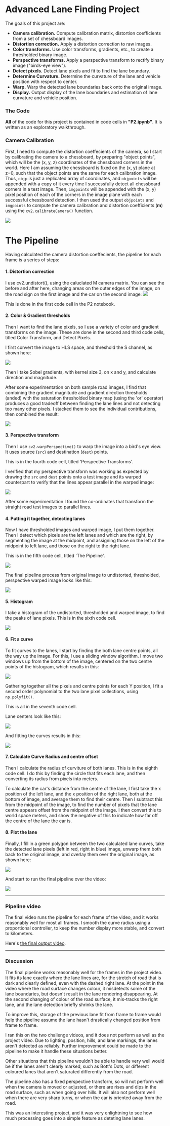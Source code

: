 # Advanced Lane Finding Project
The goals of this project are:

* **Camera calibration.** Compute calibration matrix, distortion coefficients from a set of chessboard images.
* **Distortion correction.** Apply a distortion correction to raw images.
* **Color transforms.** Use color transforms, gradients, etc., to create a thresholded binary image.
* **Perspective transforms.** Apply a perspective transform to rectify binary image ("birds-eye view").
* **Detect pixels.** Detect lane pixels and fit to find the lane boundary.
* **Determine Curvature.** Determine the curvature of the lane and vehicle position with respect to center.
* **Warp.** Warp the detected lane boundaries back onto the original image.
* **Display.** Output display of the lane boundaries and estimation of lane curvature and vehicle position.


### The Code
**All** of the code for this project is contained in code cells in **"P2.ipynb"**. It is written as an exploratory walkthrough.


### Camera Calibration

First, I need to compute the distortion coeffecients of the camera, so I start by calibrating the camera to a chessboard, by preparing "object points", which will be the (x, y, z) coordinates of the chessboard corners in the world. Here I am assuming the chessboard is fixed on the (x, y) plane at z=0, such that the object points are the same for each calibration image.  Thus, `objp` is just a replicated array of coordinates, and `objpoints` will be appended with a copy of it every time I successfully detect all chessboard corners in a test image. Then, `imgpoints` will be appended with the (x, y) pixel position of each of the corners in the image plane with each successful chessboard detection. I then used the output `objpoints` and `imgpoints` to compute the camera calibration and distortion coefficients (**m**) using the `cv2.calibrateCamera()` function.

![](./output_images/00_camera_undistort.png)

# The Pipeline

Having calculated the camera distortion coeffecients, the pipeline for each frame is a series of steps:

#### 1. Distortion correction

I use cv2.undistort(), using the caluclated M camera matrix. You can see the before and after here, changing areas on the outer edges of the image, on the road sign on the first image and the car on the second image:
![](./output_images/01_undistort.png)

This is done in the first code cell in the P2 notebook.

#### 2. Color & Gradient thresholds

Then I want to find the lane pixels, so I use a variety of color and gradient transforms on the image. These are done in the second and third code cells, titled Color Transform, and Detect Pixels.

I first convert the image to HLS space, and threshold the S channel, as shown here:

![](./output_images/02_threshold.png)

Then I take Sobel gradients, with kernel size 3, on x and y, and calculate direction and magnitude. 

After some experimentation on both sample road images, I find that combining the gradient magnitude and gradient direction thresholds (anded) with the saturation thresholded binary map (using the 'or' operator) produces a good tradeoff between finding the lane lines and not detecting too many other pixels. I stacked them to see the individual contributions, then combined the result:

![](./output_images/03_pixels.png)

#### 3. Perspective transform

Then I use `cv2.warpPerspective()` to warp the image into a bird's eye view.
It uses source (`src`) and destination (`dest`) points.

This is in the fourth code cell, titled 'Perspective Transforms'. 

I verified that my perspective transform was working as expected by drawing the `src` and `dest` points onto a test image and its warped counterpart to verify that the lines appear parallel in the warped image:

![](./output_images/04_warp.png)

After some experimentation I found the co-ordinates that transform the straight road test images to parallel lines.

#### 4. Putting it together, detecting lanes

Now I have thresholded images and warped image, I put them together. Then I detect which pixels are the left lanes and which are the right, by segmenting the image at the midpoint, and assigning those on the left of the midpoint to left lane, and those on the right to the right lane.

This is in the fifth code cell, titled 'The Pipeline'. 

![](./output_images/08_lane_pixels.png)

The final pipeline process from original image to undistorted, thresholded, perspective warped image looks like this:

![](./output_images/05_pipeline.png)

#### 5. Histogram

I take a histogram of the undistorted, thresholded and warped image, to find the peaks of lane pixels. This is in the sixth code cell.

![](./output_images/06_histogram.png)

#### 6. Fit a curve

To fit curves to the lanes, I start by finding the both lane centre points, all the way up the image. For this, I use a sliding window algorithm. I move two windows up from the bottom of the image, centered on the two centre points of the histogram, which results in this:

![](./output_images/07_windows.png)

Gathering together all the pixels and centre points for each Y position, I fit a second order polynomial to the two lane pixel collections, using `np.polyfit()`.

This is all in the seventh code cell.

Lane centers look like this:

![](./output_images/09_lanes.png)

And fitting the curves results in this:

![](./output_images/10_lane_lines.png)


#### 7. Calculate Curve Radius and centre offset

Then I calculate the radius of curviture of both lanes. This is in the eighth code cell. I do this by finding the circle that fits each lane, and then converting its radius from pixels into meters.

To calculate the car's distance from the centre of the lane, I first take the x position of the left lane, and the x position of the right lane, both at the bottom of image, and average them to find their centre. Then I subtract this from the midpoint of the image, to find the number of pixels that the lane centre appears offset from the midpoint of the image. I then convert this to world space meters, and show the negative of this to indicate how far off the centre of the lane the car is.

#### 8. Plot the lane

Finally, I fill in a green polygon between the two calculated lane curves, take the detected lane pixels (left in red, right in blue) image, unwarp them both back to the original image, and overlay them over the original image, as shown here:

![](./output_images/12_fill_road.png)

And start to run the final pipeline over the video:

![](./output_images/13_green_road.png)

---

### Pipeline video

The final video runs the pipeline for each frame of the video, and it works reasonably well for most all frames. I smooth the curve radius using a proportional controller, to keep the number display more stable, and convert to kilometers.

Here's [the final output video](./project_video.mp4).

---

### Discussion

The final pipeline works reasonably well for the frames in the project video. It fits its lane exactly where the lane lines are, for the stretch of road that is dark and clearly defined, even with the dashed right lane. At the point in the video where the road surface changes colour, it misdetects some of the lane boundaries, but doesn't result in the lane rendering disappearing. At the second changing of colour of the road surface, it mis-tracks the right lane, and the lane detection briefly shrinks the lane. 

To improve this, storage of the previous lane fit from frame to frame would help the pipeline assume the lane hasn't drastically changed position from frame to frame.

I ran this on the two challenge videos, and it does not perform as well as the project video. Due to lighting, position, hills, and lane markings, the lanes aren't detected as reliably. Further improvement could be made to the pipeline to make it handle these situations better.

Other situations that this pipeline wouldn't be able to handle very well would be if the lanes aren't clearly marked, such as Bott's Dots, or different coloured lanes that aren't saturated differently from the road.

The pipeline also has a fixed perspective transform, so will not perform well when the camera is moved or adjusted, or there are rises and dips in the road surface, such as when going over hills. It will also not perform well when there are very sharp turns, or when the car is oriented away from the road.

This was an interesting project, and it was very enlightning to see how much processing goes into a simple feature as deteting lane lanes.
